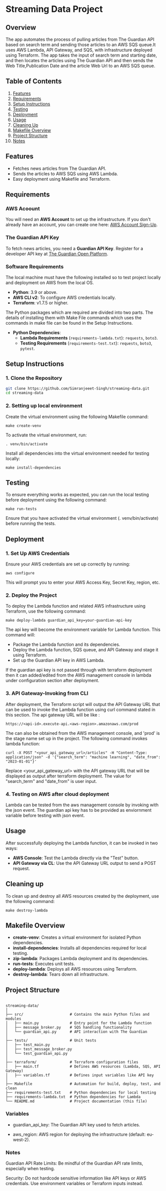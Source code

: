 # Streaming Data Project

## Overview 

The app automates the process of pulling articles from The Guardian API based on search term and sending those articles to an AWS SQS queue.It uses AWS Lambda, API Gateway, and SQS, with infrastructure deployed using Terraform. The app takes the input of search term and starting date, and then locates the articles using The Guardian API and then sends the Web Title,Publication Date and the article Web Url to an AWS SQS queue.

## Table of Contents
1. [Features](#features)
2. [Requirements](#requirements)
3. [Setup Instructions](#setup-instructions)
4. [Testing](#testing)
5. [Deployment](#deployment)
6. [Usage](#usage)
7. [Cleaning Up](#cleaning-up)
8. [Makefile Overview](#makefile-overview)
9. [Project Structure](#project-structure)
10. [Notes](#notes)

## Features
- Fetches news articles from The Guardian API.
- Sends the articles to AWS SQS using AWS Lambda.
- Easy deployment using Makefile and Terraform.

## Requirements

### AWS Acoount
You will need an **AWS Account** to set up the infrastructure. If you don't already have an account, you can create one here: [AWS Account Sign-Up](https://aws.amazon.com/free).

### The Guardian API Key
To fetch news articles, you need a **Guardian API Key**. Register for a developer API key at [The Guardian Open Platform](https://open-platform.theguardian.com/access/).

### Software Requirements
The local machine must have the following installed so to test project locally and deployment on AWS from the local OS.

- **Python**: 3.9 or above.
- **AWS CLI v2**: To configure AWS credentials locally.
- **Terraform**: v1.7.5 or higher.

The Python packages which are required are divided into two parts. The details of installing them with Make File commands which uses the commands in make file can be found in the Setup Instructions.
- **Python Dependencies**:
  - **Lambda Requirements** (`requirements-lambda.txt`): `requests`, `boto3`.
  - **Testing Requirements** (`requirements-test.txt`): `requests`, `boto3`, `pytest`.

## Setup Instructions

### 1. Clone the Repository
```bash
git clone https://github.com/Simranjeeet-Singh/streaming-data.git
cd streaming-data
```

### 2. Setting up local environment

Create the virtual environment using the following Makefile command:

```
make create-venv
```

To activate the virtual environment, run:

```
. venv/bin/activate
```

Install all dependencies into the virtual environment needed for testing locally:

```
make install-dependencies
```

## Testing

To ensure everything works as expected, you can run the local testing before deployment using the following command:

```
make run-tests
```
Ensure that you have activated the virtual environment (. venv/bin/activate) before running the tests.

## Deployment


### 1. Set Up AWS Credentials

Ensure your AWS credentials are set up correctly by running:

```
aws configure
```

This will prompt you to enter your AWS Access Key, Secret Key, region, etc.


### 2. Deploy the Project

To deploy the Lambda function and related AWS infrastructure using Terraform, use the following command:

```
make deploy-lambda guardian_api_key=your-guardian-api-key
```
The api key will become the environment variable for Lambda function.
This command will:

- Package the Lambda function and its dependencies.
- Deploy the Lambda function, SQS queue, and API Gateway and stage it using Terraform.
- Set up the Guardian API key in AWS Lambda.

If the guardian api key is not passed through with terraform deployment then it can added/edited from the AWS management console in lambda under configuration section after deployment.

### 3. API Gateway-Invoking from CLI

After deployment, the Terraform script will output the API Gateway URL that can be used to invoke the Lambda function using curl command stated in this section.
The api gateway URL will be like : 

```
https://<api-id>.execute-api.<aws-region>.amazonaws.com/prod
```
The <api-id> can also be obtained from the AWS management console, and 'prod' is the stage name set up in the project.
The following command invokes lambda function:

```
curl -X POST "<your_api_gateway_url>/articles" -H "Content-Type: application/json" -d '{"search_term": "machine learning", "date_from": "2023-01-01"}'
```
Replace <your_api_gateway_url> with the API gateway URL that will be displayed as output after terraform deployment. The value for "search_term" and "date_from" is user input.

### 4. Testing on AWS after cloud deployment

Lambda can be tested from the aws management console by invoking with the json event. The guardian api key has to be provided as enviornment variable before testing with json event.

## Usage

After successfully deploying the Lambda function, it can be invoked in two ways:

- **AWS Console**: Test the Lambda directly via the "Test" button.
- **API Gateway via CL**: Use the API Gateway URL output to send a POST request.

## Cleaning up

To clean up and destroy all AWS resources created by the deployment, use the following command:

```
make destroy-lambda
```
## Makefile Overview

- **create-venv**: Creates a virtual environment for isolated Python dependencies.
- **install-dependencies**: Installs all dependencies required for local testing.
- **zip-lambda**: Packages Lambda deployment and its dependencies.
- **run-tests**: Executes unit tests.
- **deploy-lambda**: Deploys all AWS resources using Terraform.
- **destroy-lambda**: Tears down all infrastructure.

## Project Structure

```

streaming-data/
│
├── src/                     # Contains the main Python files and modules
│   ├── main.py              # Entry point for the Lambda function
│   ├── message_broker.py    # SQS handling functionality
│   └── guardian_api.py      # API interaction with The Guardian
│
├── tests/                   # Unit tests
│   ├── test_main.py
│   ├── test_message_broker.py
│   └── test_guardian_api.py
│
├── terraform/               # Terraform configuration files
│   ├── main.tf              # Defines AWS resources (Lambda, SQS, API Gateway)
│   ├── variables.tf         # Defines input variables like API key
│
├── Makefile                 # Automation for build, deploy, test, and clean
├── requirements-test.txt    # Python dependencies for local testing
├── requirements-lambda.txt  # Python dependencies for Lambda 
└── README.md                # Project documentation (this file)
```
### Variables

- guardian_api_key: The Guardian API key used to fetch articles.

- aws_region: AWS region for deploying the infrastructure (default: eu-west-2).

### Notes

Guardian API Rate Limits: Be mindful of the Guardian API rate limits, especially when testing.

Security: Do not hardcode sensitive information like API keys or AWS credentials. Use environment variables or Terraform inputs instead.

